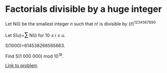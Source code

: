 # Factorials divisible by a huge integer

<p>
Let N(<var>i</var>) be the smallest integer <var>n</var> such that <var>n</var>! is divisible by (<var>i</var>!)<sup>1234567890</sup></p>
<p>
Let S(<var>u</var>)=<span style="font-size:larger;"><span style="font-size:larger;">∑</span></span> N(<var>i</var>) for 10 ≤ <var>i</var> ≤ <var>u</var>.
</p>
<p>
S(1000)=614538266565663.
</p>
<p>
Find S(1 000 000) mod 10<sup>18</sup>.
</p>



[Link to problem](https://projecteuler.net/problem=320)
